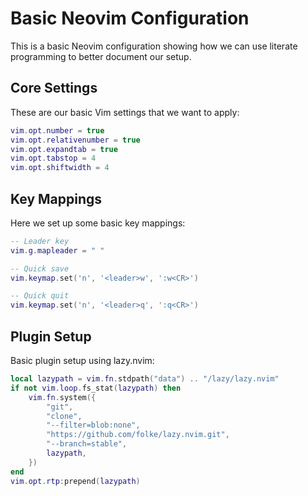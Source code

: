 <!-- @pragma output: init.lua -->
<!-- @pragma debug: true -->

# Basic Neovim Configuration

This is a basic Neovim configuration showing how we can use literate programming
to better document our setup.

## Core Settings

These are our basic Vim settings that we want to apply:

```lua
vim.opt.number = true
vim.opt.relativenumber = true
vim.opt.expandtab = true
vim.opt.tabstop = 4
vim.opt.shiftwidth = 4
```

## Key Mappings

Here we set up some basic key mappings:

```lua
-- Leader key
vim.g.mapleader = " "

-- Quick save
vim.keymap.set('n', '<leader>w', ':w<CR>')

-- Quick quit
vim.keymap.set('n', '<leader>q', ':q<CR>')

```

## Plugin Setup

Basic plugin setup using lazy.nvim:

```lua
local lazypath = vim.fn.stdpath("data") .. "/lazy/lazy.nvim"
if not vim.loop.fs_stat(lazypath) then
    vim.fn.system({
        "git",
        "clone",
        "--filter=blob:none",
        "https://github.com/folke/lazy.nvim.git",
        "--branch=stable",
        lazypath,
    })
end
vim.opt.rtp:prepend(lazypath)
```